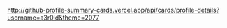 http://github-profile-summary-cards.vercel.app/api/cards/profile-details?username=a3r0id&theme=2077
